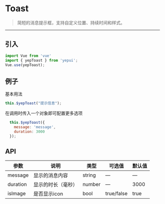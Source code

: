 # Toast

> 简短的消息提示框，支持自定义位置、持续时间和样式。

-------------
## 引入

```javascript
import Vue from 'vue'
import { yepToast } from 'yepui';
Vue.use(yepToast);
```

## 例子

基本用法

```javascript
this.$yepToast("提示信息");
```

在调用时传入一个对象即可配置更多选项

```javascript
  this.$yepToast({
    message: 'message',
    duration: 3000
  });
```

## API
| 参数 | 说明 | 类型 | 可选值 | 默认值 |
|------|-------|---------|-------|--------|
|   message  |  显示的消息内容   | string    |  —   |   —  |
| duration | 显示的时长（毫秒） | number |  —  |  3000  |
| isImage | 是否显示icon | bool |  true/false  |  true  |

